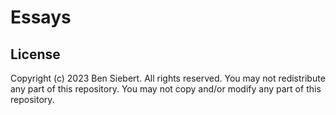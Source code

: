 # Essays

## License
Copyright (c) 2023 Ben Siebert. All rights reserved.
You may not redistribute any part of this repository.
You may not copy and/or modify any part of this repository.
